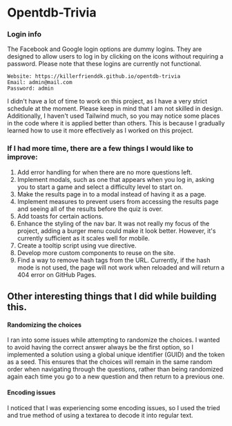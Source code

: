 # Opentdb-Trivia


### Login info
The Facebook and Google login options are dummy logins. They are designed to allow users to log in by clicking on the icons without requiring a password. Please note that these logins are currently not functional.
```
Website: https://killerfrienddk.github.io/opentdb-trivia
Email: admin@mail.com
Password: admin
```

I didn't have a lot of time to work on this project, as I have a very strict schedule at the moment. Please keep in mind that I am not skilled in design. Additionally, I haven't used Tailwind much, so you may notice some places in the code where it is applied better than others. This is because I gradually learned how to use it more effectively as I worked on this project.

### If I had more time, there are a few things I would like to improve:

1. Add error handling for when there are no more questions left.
2. Implement modals, such as one that appears when you log in, asking you to start a game and select a difficulty level to start on.
3. Make the results page in to a modal instead of having it as a page.
4. Implement measures to prevent users from accessing the results page and seeing all of the results before the quiz is over.
5. Add toasts for certain actions.
6. Enhance the styling of the nav bar. It was not really my focus of the project, adding a burger menu could make it look better. However, it's currently sufficient as it scales well for mobile.
7. Create a tooltip script using vue directive.
8. Develop more custom components to reuse on the site.
9. Find a way to remove hash tags from the URL. Currently, if the hash mode is not used, the page will not work when reloaded and will return a 404 error on GitHub Pages.

## Other interesting things that I did while building this.
#### Randomizing the choices
I ran into some issues while attempting to randomize the choices. I wanted to avoid having the correct answer always be the first option, so I implemented a solution using a global unique identifier (GUID) and the token as a seed. This ensures that the choices will remain in the same random order when navigating through the questions, rather than being randomized again each time you go to a new question and then return to a previous one.

#### Encoding issues
I noticed that I was experiencing some encoding issues, so I used the tried and true method of using a textarea to decode it into regular text.


